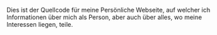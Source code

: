 Dies ist der Quellcode für meine Persönliche Webseite, auf welcher ich Informationen über mich als Person, aber auch über alles, wo meine Interessen liegen, teile.
